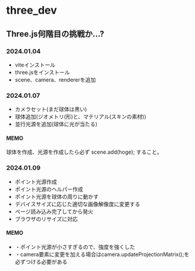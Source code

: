# three_dev
## Three.js何階目の挑戦か...?

### 2024.01.04
- viteインストール
- three.jsをインストール
- scene、camera、rendererを追加

### 2024.01.07
- カメラセット(まだ球体は黒い)
- 球体追加(ジオメトリ(形)と、マテリアル(スキンの素材))
- 並行光源を追加(球体に光が当たる)

#### MEMO
球体を作成、光源を作成したら必ず
scene.add(hoge);
すること。


### 2024.01.09
- ポイント光源作成
- ポイント光源のヘルパー作成
- ポイント光源を球体の周りに動かす
- デバイスサイズに応じた適切な画像解像度に変更する
- ページ読み込み完了してから発火
- ブラウザのリサイズに対応

#### MEMO
- ・ポイント光源が小さすぎるので、強度を強くした
- ・camera要素に変更を加える場合はcamera.updateProjectionMatrix();を必ずつける必要がある